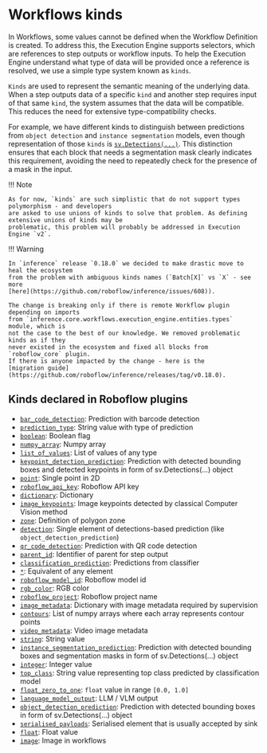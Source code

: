 # Workflows kinds

In Workflows, some values cannot be defined when the Workflow Definition is created. To address this, the Execution 
Engine supports selectors, which are references to step outputs or workflow inputs. To help the Execution Engine 
understand what type of data will be provided once a reference is resolved, we use a simple type system known as 
`kinds`.

`Kinds` are used to represent the semantic meaning of the underlying data. When a step outputs data of a specific 
`kind` and another step requires input of that same `kind`, the system assumes that the data will be compatible. 
This reduces the need for extensive type-compatibility checks.

For example, we have different kinds to distinguish between predictions from `object detection` and 
`instance segmentation` models, even though representation of those `kinds` is
[`sv.Detections(...)`](https://supervision.roboflow.com/latest/detection/core/). This distinction ensures that each 
block that needs a segmentation mask clearly indicates this requirement, avoiding the need to repeatedly check 
for the presence of a mask in the input.

!!! Note

    As for now, `kinds` are such simplistic that do not support types polymorphism - and developers
    are asked to use unions of kinds to solve that problem. As defining extensive unions of kinds may be 
    problematic, this problem will probably be addressed in Execution Engine `v2`.

!!! Warning

    In `inference` release `0.18.0` we decided to make drastic move to heal the ecosystem 
    from the problem with ambiguous kinds names (`Batch[X]` vs `X` - see more 
    [here](https://github.com/roboflow/inference/issues/608)). 

    The change is breaking only if there is remote Workflow plugin depending on imports
    from `inference.core.workflows.execution_engine.entities.types` module, which is
    not the case to the best of our knowledge. We removed problematic kinds as if they
    never existed in the ecosystem and fixed all blocks from `roboflow_core` plugin.
    If there is anyone impacted by the change - here is the 
    [migration guide](https://github.com/roboflow/inference/releases/tag/v0.18.0).
 

## Kinds declared in Roboflow plugins
<!--- AUTOGENERATED_KINDS_LIST -->
* [`bar_code_detection`](/workflows/kinds/bar_code_detection): Prediction with barcode detection
* [`prediction_type`](/workflows/kinds/prediction_type): String value with type of prediction
* [`boolean`](/workflows/kinds/boolean): Boolean flag
* [`numpy_array`](/workflows/kinds/numpy_array): Numpy array
* [`list_of_values`](/workflows/kinds/list_of_values): List of values of any type
* [`keypoint_detection_prediction`](/workflows/kinds/keypoint_detection_prediction): Prediction with detected bounding boxes and detected keypoints in form of sv.Detections(...) object
* [`point`](/workflows/kinds/point): Single point in 2D
* [`roboflow_api_key`](/workflows/kinds/roboflow_api_key): Roboflow API key
* [`dictionary`](/workflows/kinds/dictionary): Dictionary
* [`image_keypoints`](/workflows/kinds/image_keypoints): Image keypoints detected by classical Computer Vision method
* [`zone`](/workflows/kinds/zone): Definition of polygon zone
* [`detection`](/workflows/kinds/detection): Single element of detections-based prediction (like `object_detection_prediction`)
* [`qr_code_detection`](/workflows/kinds/qr_code_detection): Prediction with QR code detection
* [`parent_id`](/workflows/kinds/parent_id): Identifier of parent for step output
* [`classification_prediction`](/workflows/kinds/classification_prediction): Predictions from classifier
* [`*`](/workflows/kinds/*): Equivalent of any element
* [`roboflow_model_id`](/workflows/kinds/roboflow_model_id): Roboflow model id
* [`rgb_color`](/workflows/kinds/rgb_color): RGB color
* [`roboflow_project`](/workflows/kinds/roboflow_project): Roboflow project name
* [`image_metadata`](/workflows/kinds/image_metadata): Dictionary with image metadata required by supervision
* [`contours`](/workflows/kinds/contours): List of numpy arrays where each array represents contour points
* [`video_metadata`](/workflows/kinds/video_metadata): Video image metadata
* [`string`](/workflows/kinds/string): String value
* [`instance_segmentation_prediction`](/workflows/kinds/instance_segmentation_prediction): Prediction with detected bounding boxes and segmentation masks in form of sv.Detections(...) object
* [`integer`](/workflows/kinds/integer): Integer value
* [`top_class`](/workflows/kinds/top_class): String value representing top class predicted by classification model
* [`float_zero_to_one`](/workflows/kinds/float_zero_to_one): `float` value in range `[0.0, 1.0]`
* [`language_model_output`](/workflows/kinds/language_model_output): LLM / VLM output
* [`object_detection_prediction`](/workflows/kinds/object_detection_prediction): Prediction with detected bounding boxes in form of sv.Detections(...) object
* [`serialised_payloads`](/workflows/kinds/serialised_payloads): Serialised element that is usually accepted by sink
* [`float`](/workflows/kinds/float): Float value
* [`image`](/workflows/kinds/image): Image in workflows
<!--- AUTOGENERATED_KINDS_LIST -->
